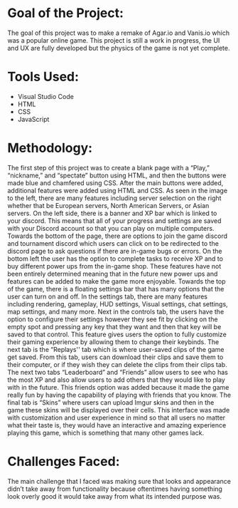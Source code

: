 # Goal of the Project:
The goal of this project was to make a remake of Agar.io and Vanis.io which was a popular online game. This project is still a work in progress, the UI and UX are fully developed but the physics of the game is not yet complete. 

# Tools Used:
- Visual Studio Code
- HTML
- CSS
- JavaScript

# Methodology:
The first step of this project was to create a blank page with a “Play,” “nickname,” and “spectate” button using HTML, and then the buttons were made blue and chamfered using CSS. After the main buttons were added, additional features were added using HTML and CSS. As seen in the image to the left, there are many features including server selection on the right whether that be European servers, North American Servers, or Asian servers. On the left side, there is a banner and XP bar which is linked to your discord. This means that all of your progress and settings are saved with your Discord account so that you can play on multiple computers. Towards the bottom of the page, there are options to join the game discord and tournament discord which users can click on to be redirected to the discord page to ask questions if there are in-game bugs or errors. On the bottom left the user has the option to complete tasks to receive XP and to buy different power ups from the in-game shop. These features have not been entirely determined meaning that in the future new power ups and features can be added to make the game more enjoyable. Towards the top of the game, there is a floating settings bar that has many options that the user can turn on and off. In the settings tab, there are many features including rendering, gameplay, HUD settings, Visual settings, chat settings, map settings, and many more. Next in the controls tab, the users have the option to configure their settings however they see fit by clicking on the empty spot and pressing any key that they want and then that key will be saved to that control. This feature gives users the option to fully customize their gaming experience by allowing them to change their keybinds. The next tab is the “Replays'' tab which is where user-saved clips of the game get saved. From this tab, users can download their clips and save them to their computer, or if they wish they can delete the clips from their clips tab. The next two tabs “Leaderboard” and “Friends” allow users to see who has the most XP and also allow users to add others that they would like to play with in the future. This friends option was added because it made the game really fun by having the capability of playing with friends that you know. The final tab is “Skins” where users can upload Imgur skins and then in the game these skins will be displayed over their cells.  This interface was made with customization and user experience in mind so that all users no matter what their taste is, they would have an interactive and amazing experience playing this game, which is something that many other games lack. 

# Challenges Faced:
The main challenge that I faced was making sure that looks and appearance didn’t take away from functionality because oftentimes having something look overly good it would take away from what its intended purpose was. 
